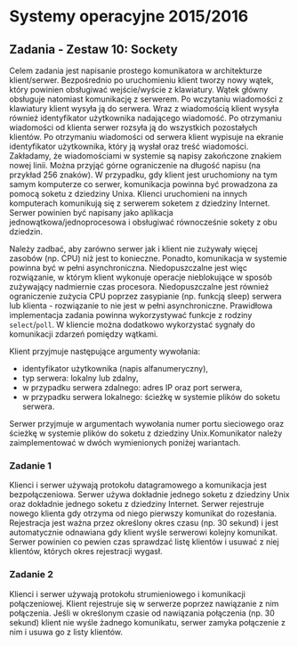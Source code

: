 # Systemy operacyjne 2015/2016

## Zadania - Zestaw 10: Sockety

Celem zadania jest napisanie prostego komunikatora w architekturze klient/serwer. Bezpośrednio po uruchomieniu klient tworzy nowy wątek, który powinien obsługiwać wejście/wyście z klawiatury. Wątek główny obsługuje natomiast komunikację z serwerem. Po wczytaniu wiadomości z klawiatury klient wysyła ją do serwera. Wraz z wiadomością klient wysyła również identyfikator użytkownika nadającego wiadomość. Po otrzymaniu wiadomości od klienta serwer rozsyła ją do wszystkich pozostałych klientów. Po otrzymaniu wiadomości od serwera klient wypisuje na ekranie identyfikator użytkownika, który ją wysłał oraz treść wiadomości. Zakładamy, że wiadomościami w systemie są napisy zakończone znakiem nowej linii. Można przyjąć górne ograniczenie na długość napisu (na przykład 256 znaków). W przypadku, gdy klient jest uruchomiony na tym samym komputerze co serwer, komunikacja powinna być prowadzona za pomocą soketu z dziedziny Unixa. Klienci uruchomieni na innych komputerach komunikują się z serwerem soketem z dziedziny Internet. Serwer powinien być napisany jako aplikacja jednowątkowa/jednoprocesowa i obsługiwać równocześnie sokety z obu dziedzin.

Należy zadbać, aby zarówno serwer jak i klient nie zużywały więcej zasobów (np. CPU) niż jest to konieczne. Ponadto, komunikacja w systemie powinna być w pełni asynchroniczna. Niedopuszczalne jest więc rozwiązanie, w którym klient wykonuje operacje nieblokujące w sposób zużywający nadmiernie czas procesora. Niedopuszczalne jest również ograniczenie zużycia CPU poprzez zasypianie (np. funkcją sleep) serwera lub klienta - rozwiązanie to nie jest w pełni asynchroniczne. Prawidłowa implementacja zadania powinna wykorzystywać funkcje z rodziny `select`/`poll`. W kliencie można dodatkowo wykorzystać sygnały do komunikacji zdarzeń pomiędzy wątkami.

Klient przyjmuje następujące argumenty wywołania:
* identyfikator użytkownika (napis alfanumeryczny),
* typ serwera: lokalny lub zdalny,
* w przypadku serwera zdalnego: adres IP oraz port serwera,
* w przypadku serwera lokalnego: ścieżkę w systemie plików do soketu serwera.

Serwer przyjmuje w argumentach wywołania numer portu sieciowego oraz ścieżkę w systemie plików do soketu z dziedziny Unix.Komunikator należy zaimplementować w dwóch wymienionych poniżej wariantach.

### Zadanie 1

Klienci i serwer używają protokołu datagramowego a komunikacja jest bezpołączeniowa. Serwer używa dokładnie jednego soketu z dziedziny Unix oraz dokładnie jednego soketu z dziedziny Internet. Serwer rejestruje nowego klienta gdy otrzyma od niego pierwszy komunikat do rozesłania. Rejestracja jest ważna przez określony okres czasu (np. 30 sekund) i jest automatycznie odnawiana gdy klient wyśle serwerowi kolejny komunikat. Serwer powinien co pewien czas sprawdzać listę klientów i usuwać z niej klientów, których okres rejestracji wygasł.

### Zadanie 2

Klienci i serwer używają protokołu strumieniowego i komunikacji połączeniowej. Klient rejestruje się w serwerze poprzez nawiązanie z nim połączenia. Jeśli w określonym czasie od nawiązania połączenia (np. 30 sekund) klient nie wyśle żadnego komunikatu, serwer zamyka połączenie z nim i usuwa go z listy klientów.